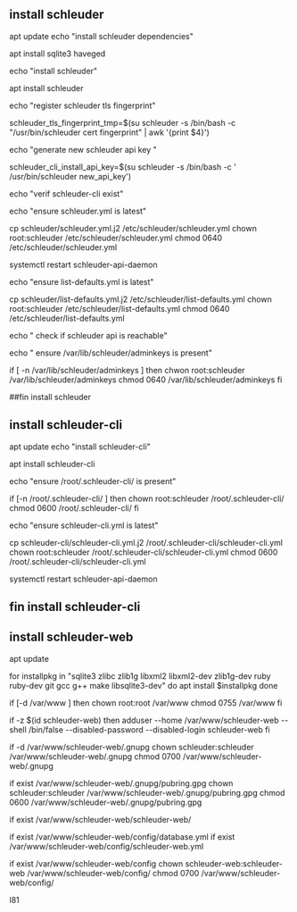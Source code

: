 
## install schleuder
apt update
echo "install schleuder dependencies"

 apt install sqlite3  haveged

echo "install schleuder"

 apt install schleuder

echo "register schleuder tls fingerprint"

 schleuder_tls_fingerprint_tmp=$(su schleuder -s /bin/bash -c "/usr/bin/schleuder cert fingerprint" | awk '{print $4}')

echo "generate new schleuder api key "

 schleuder_cli_install_api_key=$(su schleuder -s /bin/bash -c ' /usr/bin/schleuder new_api_key')

echo "verif schleuder-cli exist"

echo "ensure schleuder.yml is latest"

 cp schleuder/schleuder.yml.j2 /etc/schleuder/schleuder.yml
 chown root:schleuder /etc/schleuder/schleuder.yml
 chmod 0640  /etc/schleuder/schleuder.yml

systemctl restart schleuder-api-daemon


echo "ensure list-defaults.yml is latest"

 cp schleuder/list-defaults.yml.j2 /etc/schleuder/list-defaults.yml
 chown root:schleuder  /etc/schleuder/list-defaults.yml
 chmod 0640  /etc/schleuder/list-defaults.yml

echo " check if schleuder api is reachable"

 
echo " ensure /var/lib/schleuder/adminkeys is present"

 if [ -n /var/lib/schleuder/adminkeys ] then
   chwon root:schleuder /var/lib/schleuder/adminkeys
   chmod 0640 /var/lib/schleuder/adminkeys
 fi
 
##fin install schleuder

## install schleuder-cli
apt update
echo "install schleuder-cli"

 apt install schleuder-cli

echo "ensure /root/.schleuder-cli/ is present"

 if [-n /root/.schleuder-cli/ ] then
   chown root:schleuder /root/.schleuder-cli/
   chmod 0600 /root/.schleuder-cli/
 fi

echo "ensure schleuder-cli.yml is latest"
 
cp schleuder-cli/schleuder-cli.yml.j2  /root/.schleuder-cli/schleuder-cli.yml
   chown root:schleuder /root/.schleuder-cli/schleuder-cli.yml
   chmod 0600 /root/.schleuder-cli/schleuder-cli.yml

systemctl restart schleuder-api-daemon

## fin install schleuder-cli

## install schleuder-web
apt update

for installpkg in  "sqlite3 zlibc zlib1g libxml2 libxml2-dev zlib1g-dev ruby ruby-dev git gcc g++ make libsqlite3-dev" 
do
  apt install $installpkg
done


if [-d  /var/www ] then
   chown root:root /var/www
   chmod 0755 /var/www
 fi

 if -z $(id schleuder-web) then
   adduser --home  /var/www/schleuder-web --shell  /bin/false  --disabled-password --disabled-login schleuder-web
 fi

if -d /var/www/schleuder-web/.gnupg
 chown schleuder:schleuder /var/www/schleuder-web/.gnupg
 chmod 0700 /var/www/schleuder-web/.gnupg

if exist /var/www/schleuder-web/.gnupg/pubring.gpg
 chown schleuder:schleuder /var/www/schleuder-web/.gnupg/pubring.gpg
 chmod 0600  /var/www/schleuder-web/.gnupg/pubring.gpg

if exist /var/www/schleuder-web/schleuder-web/

if exist /var/www/schleuder-web/config/database.yml
if exist /var/www/schleuder-web/config/schleuder-web.yml


if exist /var/www/schleuder-web/config
chown schleuder-web:schleuder-web /var/www/schleuder-web/config/
chmod 0700  /var/www/schleuder-web/config/

l81






